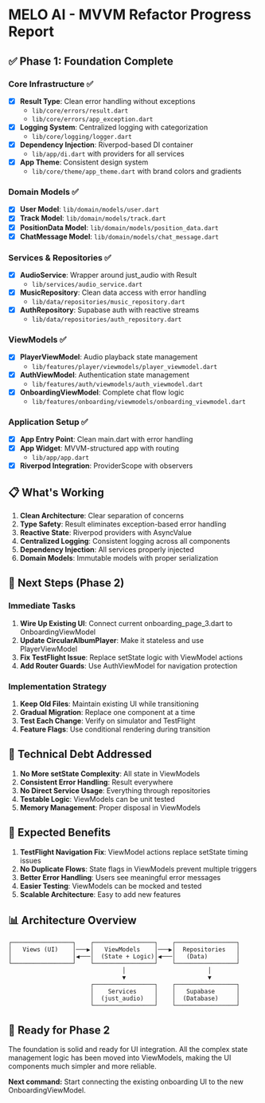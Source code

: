 # MELO AI - MVVM Refactor Progress Report

## ✅ Phase 1: Foundation Complete

### Core Infrastructure ✅
- [x] **Result<T> Type**: Clean error handling without exceptions
  - `lib/core/errors/result.dart`
  - `lib/core/errors/app_exception.dart`
- [x] **Logging System**: Centralized logging with categorization
  - `lib/core/logging/logger.dart`
- [x] **Dependency Injection**: Riverpod-based DI container
  - `lib/app/di.dart` with providers for all services
- [x] **App Theme**: Consistent design system
  - `lib/core/theme/app_theme.dart` with brand colors and gradients

### Domain Models ✅
- [x] **User Model**: `lib/domain/models/user.dart`
- [x] **Track Model**: `lib/domain/models/track.dart`
- [x] **PositionData Model**: `lib/domain/models/position_data.dart`
- [x] **ChatMessage Model**: `lib/domain/models/chat_message.dart`

### Services & Repositories ✅
- [x] **AudioService**: Wrapper around just_audio with Result<T>
  - `lib/services/audio_service.dart`
- [x] **MusicRepository**: Clean data access with error handling
  - `lib/data/repositories/music_repository.dart`
- [x] **AuthRepository**: Supabase auth with reactive streams
  - `lib/data/repositories/auth_repository.dart`

### ViewModels ✅
- [x] **PlayerViewModel**: Audio playback state management
  - `lib/features/player/viewmodels/player_viewmodel.dart`
- [x] **AuthViewModel**: Authentication state management
  - `lib/features/auth/viewmodels/auth_viewmodel.dart`
- [x] **OnboardingViewModel**: Complete chat flow logic
  - `lib/features/onboarding/viewmodels/onboarding_viewmodel.dart`

### Application Setup ✅
- [x] **App Entry Point**: Clean main.dart with error handling
- [x] **App Widget**: MVVM-structured app with routing
  - `lib/app/app.dart`
- [x] **Riverpod Integration**: ProviderScope with observers

## 📋 What's Working

1. **Clean Architecture**: Clear separation of concerns
2. **Type Safety**: Result<T> eliminates exception-based error handling
3. **Reactive State**: Riverpod providers with AsyncValue
4. **Centralized Logging**: Consistent logging across all components
5. **Dependency Injection**: All services properly injected
6. **Domain Models**: Immutable models with proper serialization

## 🚧 Next Steps (Phase 2)

### Immediate Tasks
1. **Wire Up Existing UI**: Connect current onboarding_page_3.dart to OnboardingViewModel
2. **Update CircularAlbumPlayer**: Make it stateless and use PlayerViewModel
3. **Fix TestFlight Issue**: Replace setState logic with ViewModel actions
4. **Add Router Guards**: Use AuthViewModel for navigation protection

### Implementation Strategy
1. **Keep Old Files**: Maintain existing UI while transitioning
2. **Gradual Migration**: Replace one component at a time
3. **Test Each Change**: Verify on simulator and TestFlight
4. **Feature Flags**: Use conditional rendering during transition

## 🔧 Technical Debt Addressed

1. **No More setState Complexity**: All state in ViewModels
2. **Consistent Error Handling**: Result<T> everywhere
3. **No Direct Service Usage**: Everything through repositories
4. **Testable Logic**: ViewModels can be unit tested
5. **Memory Management**: Proper disposal in ViewModels

## 🎯 Expected Benefits

1. **TestFlight Navigation Fix**: ViewModel actions replace setState timing issues
2. **No Duplicate Flows**: State flags in ViewModels prevent multiple triggers
3. **Better Error Handling**: Users see meaningful error messages
4. **Easier Testing**: ViewModels can be mocked and tested
5. **Scalable Architecture**: Easy to add new features

## 📊 Architecture Overview

```
┌─────────────────┐    ┌─────────────────┐    ┌─────────────────┐
│   Views (UI)    │───▶│   ViewModels    │───▶│  Repositories   │
│                 │◀───│  (State + Logic)│◀───│   (Data)        │
└─────────────────┘    └─────────────────┘    └─────────────────┘
                                │                       │
                                ▼                       ▼
                       ┌─────────────────┐    ┌─────────────────┐
                       │    Services     │    │   Supabase      │
                       │  (just_audio)   │    │  (Database)     │
                       └─────────────────┘    └─────────────────┘
```

## 🚀 Ready for Phase 2

The foundation is solid and ready for UI integration. All the complex state management logic has been moved into ViewModels, making the UI components much simpler and more reliable.

**Next command:** Start connecting the existing onboarding UI to the new OnboardingViewModel.
